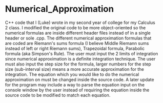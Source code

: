 # Numerical_Approximation
C++ code that I (Luke) wrote in my second year of college for my Calculus 2 class.
I modified the original code to be more object-oriented so the numerical formulas are inside different header files instead of in a single header or sole .cpp.
The different numerical approximation formulas that are coded are Riemann's sums formula (I believe Middle Riemann sums instead of left or right Riemann sums), Trapezoidal formula, Parabolic formula (aka Simpson's Rule).
The user must input the 2 limits of integration since numerical approximation is a definite integration technique. 
The user must also input the step size for the formula, larger numbers for the step size (sub-interval size) means a more accurate approximation for the integration.
The equation which you would like to do the numerical approximation on must be changed inside the source code. 
A later update for the program may include a way to parse the equation input on the console window by the user instead of requiring the equation inside the source code to be modified to match each equation.
